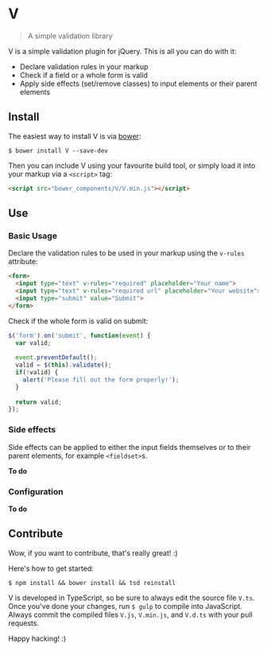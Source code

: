 # V

> A simple validation library

V is a simple validation plugin for jQuery. This is all you can do with it:

* Declare validation rules in your markup
* Check if a field or a whole form is valid
* Apply side effects (set/remove classes) to input elements or their parent elements

## Install

The easiest way to install V is via [bower](http://bower.io):

```
$ bower install V --save-dev
```

Then you can include V using your favourite build tool, or simply load it into your markup via a `<script>` tag:

```html
<script src="bower_components/V/V.min.js"></script>
```

## Use

### Basic Usage

Declare the validation rules to be used in your markup using the `v-rules` attribute:

```html
<form>
  <input type="text" v-rules="required" placeholder="Your name">
  <input type="text" v-rules="required url" placeholder="Your website">
  <input type="submit" value="Submit">
</form>
```

Check if the whole form is valid on submit:

```js
$('form').on('submit', function(event) {
  var valid;
  
  event.preventDefault();
  valid = $(this).validate();
  if(!valid) {
    alert('Please fill out the form properly!');
  }
  
  return valid;
});
```

### Side effects

Side effects can be applied to either the input fields themselves or to their parent elements, for example `<fieldset>`s.

**To do**

### Configuration

**To do**

## Contribute

Wow, if you want to contribute, that's really great! :)

Here's how to get started:

```
$ npm install && bower install && tsd reinstall
```

V is developed in TypeScript, so be sure to always edit the source file `V.ts`. Once you've done your changes, run `$ gulp` to compile into JavaScript. Always commit the compiled files `V.js`, `V.min.js`, and `V.d.ts` with your pull requests.

Happy hacking! :)
